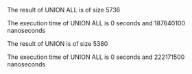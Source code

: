 The result of UNION ALL is of size 5736

The execution time of UNION ALL is 0 seconds and 187640100 nanoseconds

The result of UNION is of size 5380

The execution time of UNION ALL is 0 seconds and 222171500 nanoseconds
